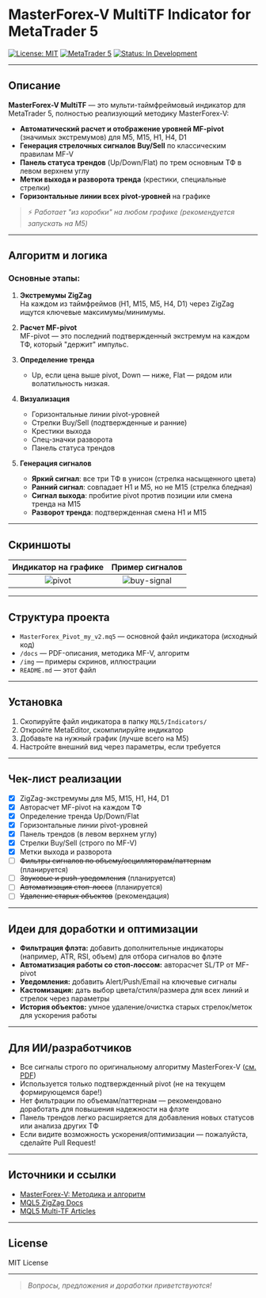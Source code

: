 # MasterForex-V MultiTF Indicator for MetaTrader 5

[![License: MIT](https://img.shields.io/badge/License-MIT-yellow.svg)](LICENSE)
[![MetaTrader 5](https://img.shields.io/badge/platform-MetaTrader5-blue.svg)](https://www.metatrader5.com/)
[![Status: In Development](https://img.shields.io/badge/status-active-brightgreen.svg)]()

---

## Описание

**MasterForex-V MultiTF** — это мульти-таймфреймовый индикатор для MetaTrader 5, полностью реализующий методику MasterForex-V:

- **Автоматический расчет и отображение уровней MF-pivot** (значимых экстремумов) для M5, M15, H1, H4, D1
- **Генерация стрелочных сигналов Buy/Sell** по классическим правилам MF-V
- **Панель статуса трендов** (Up/Down/Flat) по трем основным ТФ в левом верхнем углу
- **Метки выхода и разворота тренда** (крестики, специальные стрелки)
- **Горизонтальные линии всех pivot-уровней** на графике

> ⚡️ _Работает "из коробки" на любом графике (рекомендуется запускать на M5)_

---

## Алгоритм и логика

### Основные этапы:

1. **Экстремумы ZigZag**  
   На каждом из таймфреймов (H1, M15, M5, H4, D1) через ZigZag ищутся ключевые максимумы/минимумы.

2. **Расчет MF-pivot**  
   MF-pivot — это последний подтвержденный экстремум на каждом ТФ, который "держит" импульс.

3. **Определение тренда**  
   - Up, если цена выше pivot, Down — ниже, Flat — рядом или волатильность низкая.

4. **Визуализация**  
   - Горизонтальные линии pivot-уровней  
   - Стрелки Buy/Sell (подтвержденные и ранние)  
   - Крестики выхода  
   - Спец-значки разворота  
   - Панель статуса трендов

5. **Генерация сигналов**  
   - **Яркий сигнал**: все три ТФ в унисон (стрелка насыщенного цвета)
   - **Ранний сигнал**: совпадает H1 и M5, но не M15 (стрелка бледная)
   - **Сигнал выхода**: пробитие pivot против позиции или смена тренда на M15
   - **Разворот тренда**: подтвержденная смена H1 и M15

---

## Скриншоты

| Индикатор на графике | Пример сигналов |
|:---:|:---:|
| ![pivot](./пример%20MF_PIVOT_H1.png) | ![buy-signal](./пример%20значка%20разворот%20и%20сигнал%20на%20покупку.png) |

---

## Структура проекта

- `MasterForex_Pivot_my_v2.mq5` — основной файл индикатора (исходный код)
- `/docs` — PDF-описания, методика MF-V, алгоритм
- `/img` — примеры скринов, иллюстрации
- `README.md` — этот файл

---

## Установка

1. Скопируйте файл индикатора в папку `MQL5/Indicators/`
2. Откройте MetaEditor, скомпилируйте индикатор
3. Добавьте на нужный график (лучше всего на M5)
4. Настройте внешний вид через параметры, если требуется

---

## Чек-лист реализации

- [x] ZigZag-экстремумы для M5, M15, H1, H4, D1
- [x] Авторасчет MF-pivot на каждом ТФ
- [x] Определение тренда Up/Down/Flat
- [x] Горизонтальные линии pivot-уровней
- [x] Панель трендов (в левом верхнем углу)
- [x] Стрелки Buy/Sell (строго по MF-V)
- [x] Метки выхода и разворота
- [ ] ~~Фильтры сигналов по объему/осцилляторам/паттернам~~ (планируется)
- [ ] ~~Звуковые и push-уведомления~~ (планируется)
- [ ] ~~Автоматизация стоп-лосса~~ (планируется)
- [ ] ~~Удаление старых объектов~~ (рекомендация)

---

## Идеи для доработки и оптимизации

- **Фильтрация флэта:** добавить дополнительные индикаторы (например, ATR, RSI, объем) для отбора сигналов во флэте
- **Автоматизация работы со стоп-лоссом:** авторасчет SL/TP от MF-pivot
- **Уведомления:** добавить Alert/Push/Email на ключевые сигналы
- **Кастомизация:** дать выбор цвета/стиля/размера для всех линий и стрелок через параметры
- **История объектов:** умное удаление/очистка старых стрелок/меток для ускорения работы

---

## Для ИИ/разработчиков

- Все сигналы строго по оригинальному алгоритму MasterForex-V ([см. PDF](./Алгоритм%20индикатора%20MasterForex‑V%20для%20MetaTrader%205%20(1).pdf))
- Используется только подтвержденный pivot (не на текущем формирующемся баре!)
- Нет фильтрации по объемам/паттернам — рекомендовано доработать для повышения надежности на флэте
- Панель трендов легко расширяется для добавления новых статусов или анализа других ТФ
- Если видите возможность ускорения/оптимизации — пожалуйста, сделайте Pull Request!

---

## Источники и ссылки

- [MasterForex-V: Методика и алгоритм](https://www.masterforex-v.org/mf_books/book1.html)
- [MQL5 ZigZag Docs](https://www.mql5.com/en/docs/indicators/zigzag)
- [MQL5 Multi-TF Articles](https://www.mql5.com/en/articles/2837)

---

## License

MIT License

---

> _Вопросы, предложения и доработки приветствуются!_
